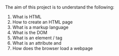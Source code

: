 The aim of this project is to understand the following:

1. What is HTML
2. How to create an HTML page
3. What is a markup language
4. What is the DOM
5. What is an element / tag
6. What is an attribute and
7. How does the browser load a webpage
